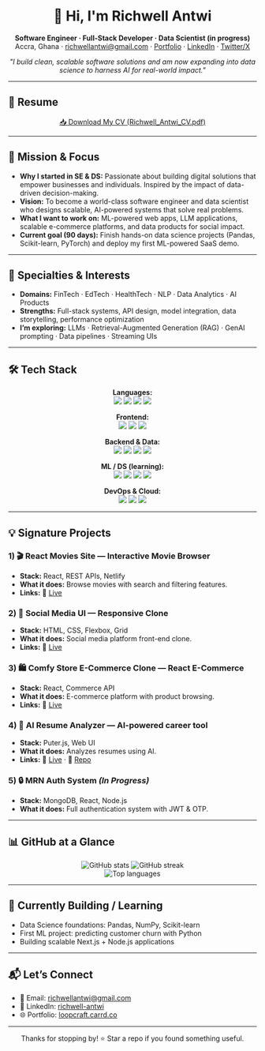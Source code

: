 <!-- Profile README – Professional, ATS-friendly, and recruiter-ready -->
<!-- Repo must be named: github.com/Richwell111/Richwell111 -->

<h1 align="center">👋 Hi, I'm Richwell Antwi</h1>
<p align="center">
  <strong>Software Engineer · Full-Stack Developer · Data Scientist (in progress)</strong><br/>
  Accra, Ghana · <a href="mailto:richwellantwi@gmail.com">richwellantwi@gmail.com</a> · 
  <a href="https://loopcraft.carrd.co/">Portfolio</a> · 
  <a href="https://www.linkedin.com/in/richwell-antwi/">LinkedIn</a> · 
  <a href="https://twitter.com/">Twitter/X</a>
</p>

<p align="center">
  <em>"I build clean, scalable software solutions and am now expanding into data science to harness AI for real-world impact."</em>
</p>

---

## 📄 Resume
<p align="center">
  <a href="https://github.com/Richwell111/Richwell111/blob/main/assets/Richwell_Antwi_CV.pdf" target="_blank">
    📥 Download My CV (Richwell_Antwi_CV.pdf)
  </a>
</p>

---

## 🚀 Mission & Focus
- **Why I started in SE & DS:** Passionate about building digital solutions that empower businesses and individuals. Inspired by the impact of data-driven decision-making.  
- **Vision:** To become a world-class software engineer and data scientist who designs scalable, AI-powered systems that solve real problems.  
- **What I want to work on:** ML-powered web apps, LLM applications, scalable e-commerce platforms, and data products for social impact.  
- **Current goal (90 days):** Finish hands-on data science projects (Pandas, Scikit-learn, PyTorch) and deploy my first ML-powered SaaS demo.  

---

## 🧩 Specialties & Interests
- **Domains:** FinTech · EdTech · HealthTech · NLP · Data Analytics · AI Products  
- **Strengths:** Full-stack systems, API design, model integration, data storytelling, performance optimization  
- **I’m exploring:** LLMs · Retrieval-Augmented Generation (RAG) · GenAI prompting · Data pipelines · Streaming UIs  

---

## 🛠 Tech Stack
<div align="center">

**Languages:**  
<img src="https://img.shields.io/badge/JavaScript-F7DF1E?logo=javascript&logoColor=black"/> 
<img src="https://img.shields.io/badge/TypeScript-3178C6?logo=typescript&logoColor=white"/> 
<img src="https://img.shields.io/badge/Python-3776AB?logo=python&logoColor=white"/> 
<img src="https://img.shields.io/badge/SQL-336791?logo=postgresql&logoColor=white"/>

**Frontend:**  
<img src="https://img.shields.io/badge/React-20232a?logo=react&logoColor=61DAFB"/> 
<img src="https://img.shields.io/badge/Next.js-000000?logo=nextdotjs&logoColor=white"/> 
<img src="https://img.shields.io/badge/Tailwind-06B6D4?logo=tailwindcss&logoColor=white"/>

**Backend & Data:**  
<img src="https://img.shields.io/badge/Node.js-339933?logo=nodedotjs&logoColor=white"/> 
<img src="https://img.shields.io/badge/Express-000000?logo=express&logoColor=white"/> 
<img src="https://img.shields.io/badge/PostgreSQL-4169E1?logo=postgresql&logoColor=white"/> 
<img src="https://img.shields.io/badge/MongoDB-4EA94B?logo=mongodb&logoColor=white"/>

**ML / DS (learning):**  
<img src="https://img.shields.io/badge/NumPy-013243?logo=numpy&logoColor=white"/> 
<img src="https://img.shields.io/badge/Pandas-150458?logo=pandas&logoColor=white"/> 
<img src="https://img.shields.io/badge/Scikit--learn-F7931E?logo=scikitlearn&logoColor=white"/> 
<img src="https://img.shields.io/badge/PyTorch-EE4C2C?logo=pytorch&logoColor=white"/>

**DevOps & Cloud:**  
<img src="https://img.shields.io/badge/Docker-2496ED?logo=docker&logoColor=white"/> 
<img src="https://img.shields.io/badge/GitHub%20Actions-2088FF?logo=githubactions&logoColor=white"/> 
<img src="https://img.shields.io/badge/AWS-232F3E?logo=amazonaws&logoColor=white"/> 

</div>

---

## 💡 Signature Projects

### 1) 🎬 React Movies Site — Interactive Movie Browser  
- **Stack:** React, REST APIs, Netlify  
- **What it does:** Browse movies with search and filtering features.  
- **Links:** 🚀 <a href="https://app.netlify.com/projects/react-movies-sites/">Live</a>  

### 2) 💬 Social Media UI — Responsive Clone  
- **Stack:** HTML, CSS, Flexbox, Grid  
- **What it does:** Social media platform front-end clone.  
- **Links:** 🚀 <a href="https://htmlcsssocialmedia.netlify.app/">Live</a>  

### 3) 🛍️ Comfy Store E-Commerce Clone — React E-Commerce  
- **Stack:** React, Commerce API  
- **What it does:** E-commerce platform with product browsing.  
- **Links:** 🚀 <a href="https://rich-comfy.netlify.app/">Live</a>  

### 4) 📄 AI Resume Analyzer — AI-powered career tool  
- **Stack:** Puter.js, Web UI  
- **What it does:** Analyzes resumes using AI.  
- **Links:** 🚀 <a href="https://loopcraft-ai-resume-analyzer-9yhrd.puter.site/">Live</a> · 🔗 <a href="https://github.com/Richwell111/ai-resume-analyzer">Repo</a>  

### 5) 🔒 MRN Auth System *(In Progress)*  
- **Stack:** MongoDB, React, Node.js  
- **What it does:** Full authentication system with JWT & OTP.  

---

## 📊 GitHub at a Glance
<div align="center">
<img src="https://github-readme-stats.vercel.app/api?username=Richwell111&show_icons=true&hide_title=true&theme=tokyonight" alt="GitHub stats" />
<img src="https://github-readme-streak-stats.herokuapp.com/?user=Richwell111&theme=tokyonight" alt="GitHub streak" />
<br/>
<img src="https://github-readme-stats.vercel.app/api/top-langs/?username=Richwell111&layout=compact&theme=tokyonight" alt="Top languages" />
</div>

---

## 🎯 Currently Building / Learning
- Data Science foundations: Pandas, NumPy, Scikit-learn  
- First ML project: predicting customer churn with Python  
- Building scalable Next.js + Node.js applications  

---

## 📬 Let’s Connect
- 📧 Email: <a href="mailto:richwellantwi40@gmail.com">richwellantwi@gmail.com</a>  
- 💼 LinkedIn: <a href="https://www.linkedin.com/in/richwell-antwi/">richwell-antwi</a>  
- 🌐 Portfolio: <a href="https://loopcraft.carrd.co/">loopcraft.carrd.co</a>  

---

<p align="center">
  Thanks for stopping by! ⭐ Star a repo if you found something useful.
</p>
